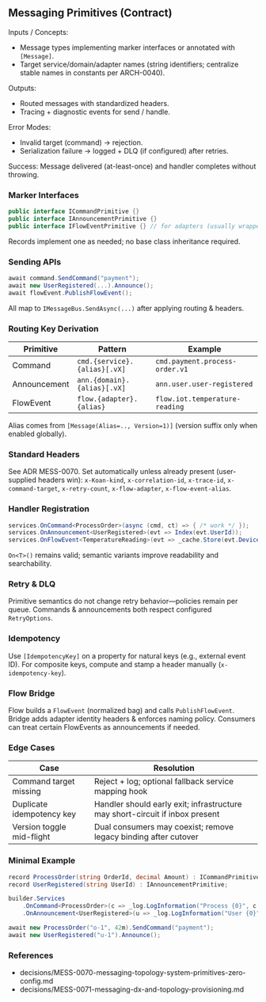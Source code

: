## Messaging Primitives (Contract)

Inputs / Concepts:
- Message types implementing marker interfaces or annotated with `[Message]`.
- Target service/domain/adapter names (string identifiers; centralize stable names in constants per ARCH-0040).

Outputs:
- Routed messages with standardized headers.
- Tracing + diagnostic events for send / handle.

Error Modes:
- Invalid target (command) → rejection.
- Serialization failure → logged + DLQ (if configured) after retries.

Success: Message delivered (at-least-once) and handler completes without throwing.

### Marker Interfaces
```csharp
public interface ICommandPrimitive {}
public interface IAnnouncementPrimitive {}
public interface IFlowEventPrimitive {} // for adapters (usually wrapped)
```
Records implement one as needed; no base class inheritance required.

### Sending APIs
```csharp
await command.SendCommand("payment");
await new UserRegistered(...).Announce();
await flowEvent.PublishFlowEvent();
```
All map to `IMessageBus.SendAsync(...)` after applying routing & headers.

### Routing Key Derivation
| Primitive | Pattern | Example |
|----------|---------|---------|
| Command | `cmd.{service}.{alias}[.vX]` | `cmd.payment.process-order.v1` |
| Announcement | `ann.{domain}.{alias}[.vX]` | `ann.user.user-registered` |
| FlowEvent | `flow.{adapter}.{alias}` | `flow.iot.temperature-reading` |

Alias comes from `[Message(Alias=.., Version=1)]` (version suffix only when enabled globally).

### Standard Headers
See ADR MESS-0070. Set automatically unless already present (user-supplied headers win):
`x-Koan-kind`, `x-correlation-id`, `x-trace-id`, `x-command-target`, `x-retry-count`, `x-flow-adapter`, `x-flow-event-alias`.

### Handler Registration
```csharp
services.OnCommand<ProcessOrder>(async (cmd, ct) => { /* work */ });
services.OnAnnouncement<UserRegistered>(evt => Index(evt.UserId));
services.OnFlowEvent<TemperatureReading>(evt => _cache.Store(evt.DeviceId, evt.Value));
```

`On<T>()` remains valid; semantic variants improve readability and searchability.

### Retry & DLQ
Primitive semantics do not change retry behavior—policies remain per queue. Commands & announcements both respect configured `RetryOptions`.

### Idempotency
Use `[IdempotencyKey]` on a property for natural keys (e.g., external event ID). For composite keys, compute and stamp a header manually (`x-idempotency-key`).

### Flow Bridge
Flow builds a `FlowEvent` (normalized bag) and calls `PublishFlowEvent`. Bridge adds adapter identity headers & enforces naming policy. Consumers can treat certain FlowEvents as announcements if needed.

### Edge Cases
| Case | Resolution |
|------|------------|
| Command target missing | Reject + log; optional fallback service mapping hook |
| Duplicate idempotency key | Handler should early exit; infrastructure may short-circuit if inbox present |
| Version toggle mid-flight | Dual consumers may coexist; remove legacy binding after cutover |

### Minimal Example
```csharp
record ProcessOrder(string OrderId, decimal Amount) : ICommandPrimitive;
record UserRegistered(string UserId) : IAnnouncementPrimitive;

builder.Services
    .OnCommand<ProcessOrder>(c => _log.LogInformation("Process {0}", c.OrderId))
    .OnAnnouncement<UserRegistered>(u => _log.LogInformation("User {0}", u.UserId));

await new ProcessOrder("o-1", 42m).SendCommand("payment");
await new UserRegistered("u-1").Announce();
```

### References
- decisions/MESS-0070-messaging-topology-system-primitives-zero-config.md
- decisions/MESS-0071-messaging-dx-and-topology-provisioning.md
